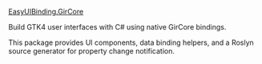 [EasyUIBinding.GirCore][apps]

Build GTK4 user interfaces with C# using native GirCore bindings.

This package provides UI components, data binding helpers, and a Roslyn source generator for property change notification.

[apps]: https://github.com/czirok/apps
